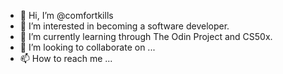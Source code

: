 - 👋 Hi, I’m @comfortkills
- 👀 I’m interested in becoming a software developer.
- 🌱 I’m currently learning through The Odin Project and CS50x.
- 💞️ I’m looking to collaborate on ...
- 📫 How to reach me ...

<!---
comfortkills/comfortkills is a ✨ special ✨ repository because its `README.md` (this file) appears on your GitHub profile.
You can click the Preview link to take a look at your changes.
--->
